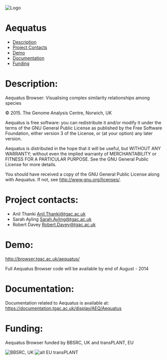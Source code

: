  ![Logo](http://tgac-browser.tgac.ac.uk/aequatus-browser/aequatus_logo2_trans.png)
 
Aequatus 
================
* [Description](#description)
* [Project Contacts](#contacts)
* [Demo](#demo)
* [Documentation](#Documentation)
* [Funding](#funding) 


# <a name="description"></a>
Description: 
=================
Aequatus Browser: Visualising complex similarity relationships among species

© 2015. The Genome Analysis Centre, Norwich, UK

Aequatus is free software: you can redistribute it and/or modify it under the terms of the GNU General Public License as published by the Free Software Foundation, either version 3 of the License, or (at your option) any later version.

Aequatus is distributed in the hope that it will be useful, but WITHOUT ANY WARRANTY; without even the implied warranty of MERCHANTABILITY or FITNESS FOR A PARTICULAR PURPOSE. See the GNU General Public License for more details.

You should have received a copy of the GNU General Public License along with Aequatus. If not, see http://www.gnu.org/licenses/.

# <a name="contacts"></a> Project contacts: 
* Anil Thanki <Anil.Thanki@tgac.ac.uk>
* Sarah Ayling <Sarah.Ayling@tgac.ac.uk>
* Robert Davey <Robert.Davey@tgac.ac.uk>
 

# <a name="demo"></a> Demo:

http://browser.tgac.ac.uk/aequatus/

Full Aequatus Browser code will be available by end of August - 2014

# <a name="Documentation"></a> Documentation:

Documentation related to Aequatus is available at: https://documentation.tgac.ac.uk/display/AEQ/Aequatus 

# <a name="funding"></a>Funding:

Aequatus Browser funded by BBSRC, UK and transPLANT, EU

![BBSRC, UK](http://upload.wikimedia.org/wikipedia/en/d/dd/BBSRClogonew.png) ![alt EU transPLANT](http://www.transplantdb.eu/sites/transplantdb.eu/files/tplogo_transparent.png)

